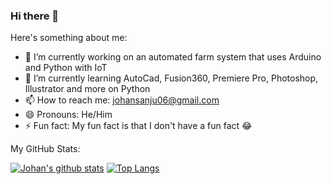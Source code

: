 ### Hi there 👋


Here's something about me:
- 🔭 I’m currently working on an automated farm system that uses Arduino and Python with IoT
- 🌱 I’m currently learning AutoCad, Fusion360, Premiere Pro, Photoshop, Illustrator and more on Python 
- 📫 How to reach me: johansanju06@gmail.com
- 😄 Pronouns: He/Him
- ⚡ Fun fact: My fun fact is that I don't have a fun fact 😂

My GitHub Stats:



[![Johan's github stats](https://github-readme-stats.vercel.app/api?username=JohanSanSebastian&count_private=true&theme=radical)](https://github.com/anuraghazra/github-readme-stats) [![Top Langs](https://github-readme-stats.vercel.app/api/top-langs/?username=JohanSanSebastian&layout=compact)](https://github.com/anuraghazra/github-readme-stats)


